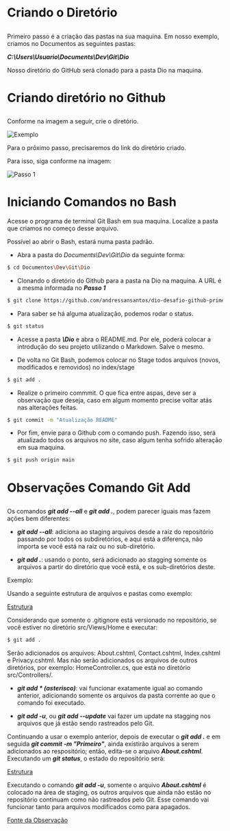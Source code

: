 # Criando o Diretório <h2>

Primeiro passo é a criação das pastas na sua maquina.
Em nosso exemplo, criamos no Documentos as seguintes pastas:

***C:\Users\Usuario\Documents\Dev\Git\Dio***

Nosso diretório do GitHub será clonado para a pasta Dio na maquina.

# Criando diretório no Github <h2>

Conforme na imagem a seguir, crie o diretório.

![Exemplo](https://i.imgur.com/KfiCZCC.png)

Para o próximo passo, precisaremos do link do diretório criado.

Para isso, siga conforme na imagem:

![Passo 1](https://i.imgur.com/qPRETh1.png)

# Iniciando Comandos no Bash

Acesse o programa de terminal Git Bash em sua maquina. Localize a pasta que criamos no começo desse arquivo.

Possível ao abrir o Bash, estará numa pasta padrão. 

- Abra a pasta do *Documents\Dev\Git\Dio* da seguinte forma:

~~~bash
$ cd Documentos\Dev\Git\Dio
~~~

- Clonando o diretório do Github para a pasta na Dio na maquina. A URL é a mesma informada no ***Passo 1***

~~~bash
$ git clone https://github.com/andressansantos/dio-desafio-github-primeiro-repositorio.git

~~~

- Para saber se há alguma atualização, podemos rodar o status.

~~~bash
$ git status
~~~

- Acesse a pasta ***\Dio*** e abra o README.md. Por ele, poderá colocar a introdução do seu projeto utilizando o Markdown. Salve o mesmo.

-  De volta no Git Bash, podemos colocar no Stage todos arquivos (novos, modificados e removidos) no index/stage

~~~bash
$ git add .
~~~

- Realize o primeiro commmit. O que fica entre aspas, deve ser a observação que deseja, caso em algum momento precise voltar atás nas alterações feitas.

~~~bash
$ git commit -m "Atualização README"
~~~

- Por fim, envie para o Github com o comando push. Fazendo isso, será atualizado todos os arquivos no site, caso algum tenha sofrido alteração em sua maquina.

~~~bash
$ git push origin main
~~~

# Observações Comando Git Add <h2>

Os comandos ***git add --all*** e ***git add .***, podem parecer iguais mas fazem ações bem diferentes:

- ***git add --all***: adiciona ao staging arquivos desde a raiz do repositório passando por todos os subdiretórios, e aqui está a diferença, não importa se você está na raiz ou no sub-diretório.

- ***git add .***: usando o ponto, será adicionado ao stagging somente os arquivos a partir do diretório que você está, e os sub-diretórios deste.

Exemplo:

Usando a seguinte estrutura de arquivos e pastas como exemplo:

[Estrutura](https://i.imgur.com/M1eHn30.png)

Considerando que somente o .gitignore está versionado no repositório, se você estiver no diretório src/Views/Home e executar:

~~~bash
$ git add .
~~~

Serão adicionados os arquivos: About.cshtml, Contact.cshtml, Index.cshtml e Privacy.cshtml. Mas não serão adicionados os arquivos de outros diretórios, por exemplo: HomeController.cs, que está no diretório src/Controllers/.

- ***git add * (asterisco)***: vai funcionar exatamente igual ao comando anterior, adicionando somente os arquivos da pasta corrente ao que o comando foi executado.

- ***git add -u***, ou ***git add --update*** vai fazer um update na stagging nos arquivos que já estão sendo rastreados pelo Git.

Continuando a usar o exemplo anterior, depois de executar o ***git add .*** e em seguida ***git commit -m "Primeiro"***, ainda existirão arquivos a serem adicionados ao respositório; então, edita-se o arquivo ***About.cshtml***. Executando um ***git status***, o estado do repositório será:

[Estrutura](https://i.imgur.com/4s739nJ.png)

Executando o comando ***git add -u***, somente o arquivo ***About.cshtml*** é colocado na área de staging, os outros arquivos que ainda não estão no repositório continuam como não rastreados pelo Git. Esse comando vai funcionar tanto para arquivos modificados como para apagados.

[Fonte da Observação](https://pt.stackoverflow.com/questions/326160/diferen%C3%A7a-entre-git-add-all-git-add-e-git-add-u)